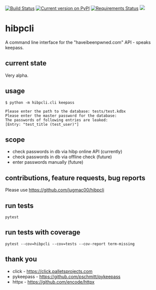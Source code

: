 [![Build Status](https://travis-ci.org/jugmac00/hibpcli.svg?branch=master)](https://travis-ci.org/jugmac00/hibpcli)
[![Current version on PyPI](https://img.shields.io/pypi/v/hibpcli.svg)](https://pypi.org/project/hibpcli/)
[![Requirements Status](https://requires.io/github/jugmac00/hibpcli/requirements.svg?branch=master)](https://requires.io/github/jugmac00/hibpcli/requirements/?branch=master)
![](https://img.shields.io/pypi/l/hibpcli.svg)

# hibpcli

A command line interface for the "haveibeenpwned.com" API - speaks keepass.

## current state

Very alpha.

## usage

```
$ python -m hibpcli.cli keepass

Please enter the path to the database: tests/test.kdbx
Please enter the master password for the database:
The passwords of following entries are leaked:
[Entry: "test_title (test_user)"]
```

## scope

- check passwords in db via hibp online API (currently)
- check passwords in db via offline check (future)
- enter passwords manually (future)

## contributions, feature requests, bug reports

Please use https://github.com/jugmac00/hibpcli

## run tests

```
pytest
```

## run tests with coverage

```
pytest --cov=hibpcli --cov=tests --cov-report term-missing
```

## thank you
- click - https://click.palletsprojects.com
- pykeepass - https://github.com/pschmitt/pykeepass
- httpx - https://github.com/encode/httpx
